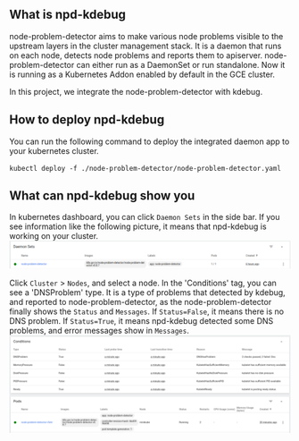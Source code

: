 ## What is npd-kdebug

node-problem-detector aims to make various node problems visible to the upstream layers in the cluster management stack. It is a daemon that runs on each node, detects node problems and reports them to apiserver. node-problem-detector can either run as a DaemonSet or run standalone. Now it is running as a Kubernetes Addon enabled by default in the GCE cluster.

In this project, we integrate the node-problem-detector with kdebug. 

## How to deploy npd-kdebug

You can run the following command to deploy the integrated daemon app to your kubernetes cluster.
```shell
kubectl deploy -f ./node-problem-detector/node-problem-detector.yaml
```

## What can npd-kdebug show you

In kubernetes dashboard, you can click `Daemon Sets` in the side bar. If you see information like the following picture, it means that npd-kdebug is working on your cluster. 
![image](../../resource/npd/npd-dashboard-daemonsets.png)

Click `Cluster` > `Nodes`, and select a node. In the 'Conditions' tag, you can see a 'DNSProblem' type. It is a type of problems that detected by kdebug, and reported to node-problem-detector, as the node-problem-detector finally shows the `Status` and `Messages`. If `Status=False`, it means there is no DNS problem. If `Status=True`, it means npd-kdebug detected some DNS problems, and error messages show in `Messages`.
![image](../../resource/npd/npd-dashboard.png)